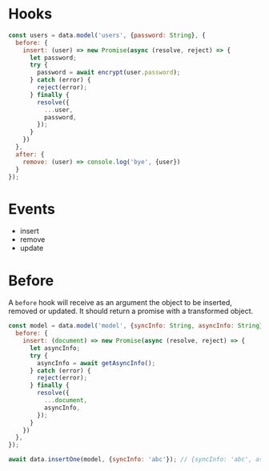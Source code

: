 Hooks
===

```javascript
const users = data.model('users', {password: String}, {
  before: {
    insert: (user) => new Promise(async (resolve, reject) => {
      let password;
      try {
        password = await encrypt(user.password);
      } catch (error) {
        reject(error);
      } finally {
        resolve({
          ...user,
          password,
        });
      }
    })
  },
  after: {
    remove: (user) => console.log('bye', {user})
  }
});
```

# Events

- insert
- remove
- update

# Before

A `before` hook will receive as an argument the object to be inserted, removed or updated. It should return a promise with a transformed object.

```javascript
const model = data.model('model', {syncInfo: String, asyncInfo: String}, {
  before: {
    insert: (document) => new Promise(async (resolve, reject) => {
      let asyncInfo;
      try {
        asyncInfo = await getAsyncInfo();
      } catch (error) {
        reject(error);
      } finally {
        resolve({
          ...document,
          asyncInfo,
        });
      }
    })
  },
});

await data.insertOne(model, {syncInfo: 'abc'}); // {syncInfo: 'abc', asyncInfo: 'something'}
```
